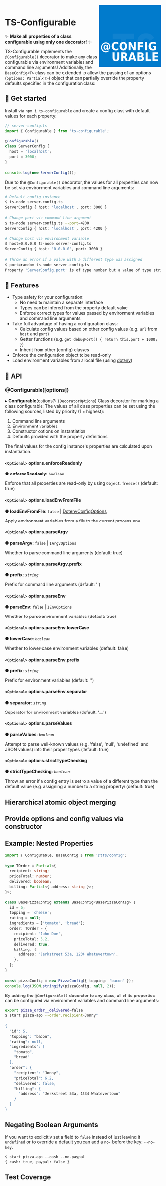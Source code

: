<img src="docs/ts-configurable.png" alt="dotenv" align="right" />

# TS-Configurable

:sparkles: **Make all properties of a class configurable using only one decorator!** :sparkles:

TS-Configurable implements the `@Configurable()` decorator to make any class configurable via environment variables and command line arguments! Additionally, the `BaseConfig<T>` class can be extended to allow the passing of an options (`options: Partial<T>`) object that can partially override the property defaults specified in the configuration class:

## :running: Get started

Install via `npm i ts-configurable` and create a config class with default values for each property:

```ts
// server-config.ts
import { Configurable } from 'ts-configurable';

@Configurable()
class ServerConfig {
  host = 'localhost';
  port = 3000;
}

console.log(new ServerConfig());
```

Due to the `@Configurable()` decorator, the values for all properties can now be set via environment variables and command line arguments:

```sh
# Default config instance
$ ts-node server-config.ts
ServerConfig { host: 'localhost', port: 3000 }

# Change port via command line argument
$ ts-node server-config.ts --port=4200
ServerConfig { host: 'localhost', port: 4200 }

# Change host via environment variable
$ host=0.0.0.0 ts-node server-config.ts
ServerConfig { host: '0.0.0.0', port: 3000 }

# Throw an error if a value with a different type was assigned
$ port=random ts-node server-config.ts
Property 'ServerConfig.port' is of type number but a value of type string ('"random"') was assigned!
```

## :tada: Features

- Type safety for your configuration:
  - No need to maintain a separate interface
  - Types can be infered from the property default value
  - Enforce correct types for values passed by environment variables and command line arguments
- Take full advantage of having a configuration class:
  - Calculate config values based on other config values (e.g. `url` from `host` and `port`)
  - Getter functions (e.g. `get debugPort() { return this.port + 1000; }`)
  - Inherit from other (config) classes
- Enforce the configuration object to be read-only
- Load environment variables from a local file (using [dotenv](https://www.npmjs.com/package/dotenv))

## :wrench: API

### @Configurable([options])

▸ **Configurable**(options?: `IDecoratorOptions`)
Class decorator for marking a class configurable: The values of all class properties can be set using the following sources, listed by priority (1 = highest):

1.  Command line arguments
2.  Environment variables
3.  Constructor options on instantiation
4.  Defaults provided with the property definitions

The final values for the config instance's properties are calculated upon instantiation.

#### `<Optional>` options.enforceReadonly

**● enforceReadonly**: `boolean`

Enforce that all properties are read-only by using `Object.freeze()` (default: true)

#### `<Optional>` options.loadEnvFromFile

**● loadEnvFromFile**: `false` | [DotenvConfigOptions](https://www.npmjs.com/package/dotenv#options)

Apply environment variables from a file to the current process.env

#### `<Optional>` options.parseArgv

**● parseArgv**: `false` | `IArgvOptions`

Whether to parse command line arguments (default: true)

#### `<Optional>` options.parseArgv.prefix

**● prefix**: _`string`_

Prefix for command line arguments (default: '')

#### `<Optional>` options.parseEnv

**● parseEnv**: `false` | `IEnvOptions`

Whether to parse environment variables (default: true)

#### `<Optional>` options.parseEnv.lowerCase

**● lowerCase**: _`boolean`_

Whether to lower-case environment variables (default: false)

#### `<Optional>` options.parseEnv.prefix

**● prefix**: _`string`_

Prefix for environment variables (default: '')

#### `<Optional>` options.parseEnv.separator

**● separator**: _`string`_

Seperator for environment variables (default: '\_\_')

#### `<Optional>` options.parseValues

**● parseValues**: _`boolean`_

Attempt to parse well-known values (e.g. 'false', 'null', 'undefined' and JSON values) into their proper types (default: true)

#### `<Optional>` options.strictTypeChecking

**● strictTypeChecking**: _`boolean`_

Throw an error if a config entry is set to a value of a different type than the default value (e.g. assigning a number to a string property) (default: true)

## Hierarchical atomic object merging

## Provide options and config values via constructor

## Example: Nested Properties

```ts
import { Configurable, BaseConfig } from '@tfs/config';

type TOrder = Partial<{
  recipient: string;
  priceTotal: number;
  delivered: boolean;
  billing: Partial<{ address: string }>;
}>;

class BasePizzaConfig extends BaseConfig<BasePizzaConfig> {
  id = 5;
  topping = 'cheese';
  rating = null;
  ingredients = ['tomato', 'bread'];
  order: TOrder = {
    recipient: 'John Doe',
    priceTotal: 6.2,
    delivered: true,
    billing: {
      address: 'Jerkstreet 53a, 1234 Whatevertown',
    },
  };
}

const pizzaConfig = new PizzaConfig({ topping: 'bacon' });
console.log(JSON.stringify(pizzaConfig, null, 2));
```

By adding the `@Configurable()` decorator to any class, all of its properties can be configured via environment variables and command line arguments:

```sh
export pizza_order__delivered=false
$ start pizza-app --order.recipient=Jonny"

{
  "id": 5,
  "topping": "bacon",
  "rating": null,
  "ingredients": [
    "tomato",
    "bread"
  ],
  "order": {
    "recipient": "Jonny",
    "priceTotal": 6.2,
    "delivered": false,
    "billing": {
      "address": "Jerkstreet 53a, 1234 Whatevertown"
    }
  }
}
```

## Negating Boolean Arguments

If you want to explicitly set a field to `false` instead of just leaving it `undefined` or to override a default you can add a `no-` before the key: `--no-key`.

```
$ start pizza-app --cash --no-paypal
{ cash: true, paypal: false }
```

## Test Coverage
